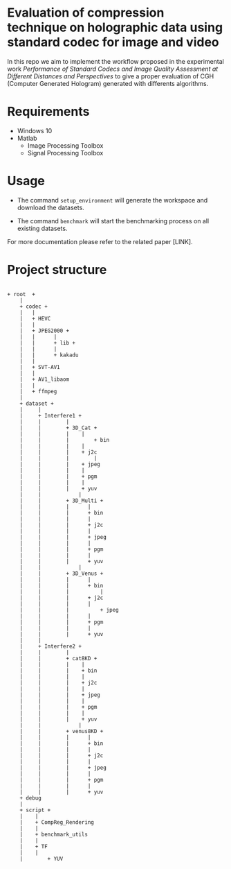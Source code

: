 # Evaluation of compression technique on holographic data using standard codec for image and video

In this repo we aim to implement the workflow proposed in the experimental work *Performance of Standard Codecs and Image Quality Assessment at Different Distances and Perspectives* to give a proper evaluation of CGH (Computer Generated Hologram) generated with differents algorithms. 

# Requirements 

- Windows 10
- Matlab
  - Image Processing Toolbox
  - Signal Processing Toolbox

# Usage

- The command ``` setup_environment ``` will generate the workspace and download the datasets.

- The command ``` benchmark ``` will start the benchmarking process on all existing datasets.

For more documentation please refer to the related paper [LINK].

# Project structure

```

+ root  +
	|
	+ codec +
	|	|
	|	+ HEVC
	|	|
	|	+ JPEG2000 +
	|	|	   |
	|	|	   + lib +
	|	|	   |
	|	|	   + kakadu
	|	|		   	
	|	+ SVT-AV1
	|	|
	|	+ AV1_libaom
	|	|
	|	+ ffmpeg
	|
	+ dataset +
	|	  |
	|	  + Interfere1 +
	|	  |	       |
	|	  |	       + 3D_Cat +
	|	  |	       |	|
	|	  |	       |        + bin
	|	  |	       |	|
	|	  |	       |	+ j2c
	|	  |	       |        |
	|	  |	       |	+ jpeg
	|	  |	       |	|
	|	  |	       |	+ pgm
	|	  |	       |	|
	|	  |	       |	+ yuv
	|	  |    	       |
	|	  |	       + 3D_Multi +
	|	  |	       |	  |
	|	  |	       |	  + bin
	|	  |	       |	  |
	|	  |	       |	  + j2c
	|	  |	       |	  |
	|	  |	       |   	  + jpeg
	|	  |	       |	  |
	|	  |	       |   	  + pgm
	|	  |	       |	  |
	|	  |	       |	  + yuv
	|	  |    	       |
	|	  |	       + 3D_Venus +
	|	  |	       |	  |
	|	  |	       |	  + bin
	|	  |	       |          |
	|	  |	       |	  + j2c
	|	  |	       |	  |
	|	  |	       |          + jpeg
	|	  |	       |	  |
	|	  |	       |	  + pgm
	|	  |	       |	  |
	|	  |	       |	  + yuv
	|	  |
	|	  + Interfere2 + 
	|	  |	       | 
	|	  |	       + cat8KD +
	|	  |	       |	|
	|	  |	       |	+ bin
	|	  |	       |	|
	|	  |	       |	+ j2c
	|	  |	       | 	|
	|	  |	       |	+ jpeg
	|	  |	       |	|
	|	  |	       |	+ pgm
	|	  |	       |	|
	|	  |	       |	+ yuv
	|	  |    	       |
	|	  |	       + venus8KD +
	|	  |	       | 	  |
	|	  |	       | 	  + bin
	|	  |	       |	  |
	|	  |	       |	  + j2c
	|	  |	       |	  |
	|	  |	       |	  + jpeg
	|	  |	       |	  |
	|	  |	       |	  + pgm
	|	  |	       |	  |
	|	  |	       |	  + yuv
	+ debug	  
	|
	+ script +
	|	 |
	|	 + CompReg_Rendering
	|	 |
	|	 + benchmark_utils
	|	 |
	|	 + TF
	|	 |
	|        + YUV
```
